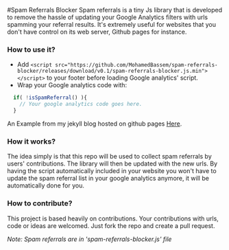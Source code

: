 #Spam Referrals Blocker
Spam referrals is a tiny Js library that is developed to remove the hassle of updating your Google Analytics filters with urls spamming your referral results. It's extremely useful for websites that you don't have control on its web server, Github pages for instance.

### How to use it?
- Add `<script src="https://github.com/MohamedBassem/spam-referrals-blocker/releases/download/v0.1/spam-referrals-blocker.js.min"></script>` to your footer before loading Google analytics' script.
- Wrap your Google analytics code with:
```js
  if( !isSpamReferral() ){
    // Your google analytics code goes here.
  }
```

An Example from my jekyll blog hosted on github pages [Here](https://github.com/MohamedBassem/MyBlog/blob/gh-pages/_includes/footer.html#L13).

### How it works?
The idea simply is that this repo will be used to collect spam referrals by users' contributions. The library will then be updated with the new urls. By having the script automatically included in your website you won't have to update the spam referral list in your google analytics anymore, it will be automatically done for you.

### How to contribute?
This project is based heavily on contributions. Your contributions with urls, code or ideas are welcomed. Just fork the repo and create a pull request.

*Note: Spam referrals are in 'spam-referrals-blocker.js' file*
